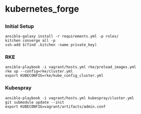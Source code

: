 # kubernetes_forge

##

### Initial Setup

    ansible-galaxy install -r requirements.yml -p roles/
    kitchen converge all -p
    ssh-add $(find .kitchen -name private_key)

### RKE 

    ansible-playbook -i vagrant/hosts.yml rke/preload_images.yml
    rke up --config=rke/cluster.yml
    export KUBECONFIG=rke/kube_config_cluster.yml

### Kubespray 

    ansible-playbook -i vagrant/hosts.yml kubespray/cluster.yml
    git submodule update --init
    export KUBECONFIG=vagrant/artifacts/admin.conf
